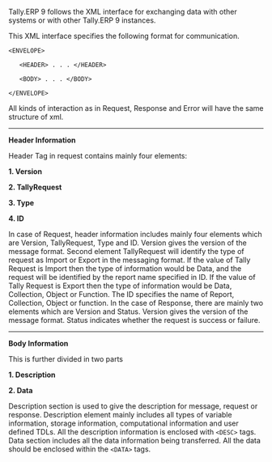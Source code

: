 Tally.ERP 9 follows the XML interface for exchanging data with other systems or with other Tally.ERP 9 instances.

This XML interface specifies the following format for communication.

```
<ENVELOPE>
   
   <HEADER> . . . </HEADER>
   
   <BODY> . . . </BODY>

</ENVELOPE>
```
All kinds of interaction as in Request, Response and Error will have the same structure of xml.

---

**Header Information**

Header Tag in request contains mainly four elements:

**1. Version**

**2. TallyRequest**

**3. Type**

**4. ID**

In case of Request, header information includes mainly four elements which are Version, TallyRequest,
Type and ID. Version gives the version of the message format. Second element TallyRequest
will identify the type of request as Import or Export in the messaging format. If the value of
Tally Request is Import then the type of information would be Data, and the request will be identified
by the report name specified in ID. If the value of Tally Request is Export then the type of
information would be Data, Collection, Object or Function. The ID specifies the name of Report,
Collection, Object or function.
In the case of Response, there are mainly two elements which are Version and Status. Version
gives the version of the message format. Status indicates whether the request is success or
failure.

---

**Body Information**

This is further divided in two parts

**1. Description**

**2. Data**

Description section is used to give the description for message, request or response. Description
element mainly includes all types of variable information, storage information, computational information
and user defined TDLs. All the description information is enclosed with `<DESC>` tags.
Data section includes all the data information being transferred. All the data should be enclosed
within the `<DATA>` tags.